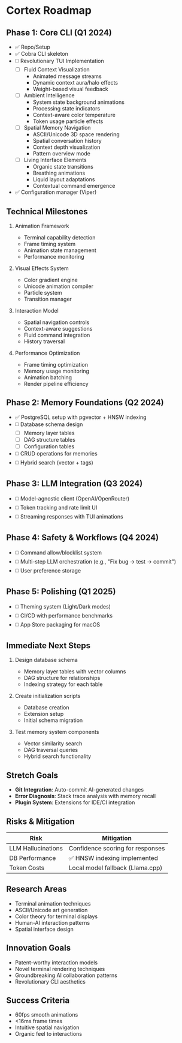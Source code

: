 # Cortex Roadmap

## Phase 1: Core CLI (Q1 2024)
- ✅  Repo/Setup
- ✅  Cobra CLI skeleton
- ◻️  Revolutionary TUI Implementation
  - [ ] Fluid Context Visualization
    - Animated message streams
    - Dynamic context aura/halo effects
    - Weight-based visual feedback
  - [ ] Ambient Intelligence
    - System state background animations
    - Processing state indicators
    - Context-aware color temperature
    - Token usage particle effects
  - [ ] Spatial Memory Navigation
    - ASCII/Unicode 3D space rendering
    - Spatial conversation history
    - Context depth visualization
    - Pattern overview mode
  - [ ] Living Interface Elements
    - Organic state transitions
    - Breathing animations
    - Liquid layout adaptations
    - Contextual command emergence
- ✅  Configuration manager (Viper)

## Technical Milestones
1. Animation Framework
   - Terminal capability detection
   - Frame timing system
   - Animation state management
   - Performance monitoring

2. Visual Effects System
   - Color gradient engine
   - Unicode animation compiler
   - Particle system
   - Transition manager

3. Interaction Model
   - Spatial navigation controls
   - Context-aware suggestions
   - Fluid command integration
   - History traversal

4. Performance Optimization
   - Frame timing optimization
   - Memory usage monitoring
   - Animation batching
   - Render pipeline efficiency

## Phase 2: Memory Foundations (Q2 2024)
- ✅  PostgreSQL setup with pgvector + HNSW indexing
- ◻️  Database schema design
  - [ ] Memory layer tables
  - [ ] DAG structure tables
  - [ ] Configuration tables
- ◻️  CRUD operations for memories
- ◻️  Hybrid search (vector + tags)

## Phase 3: LLM Integration (Q3 2024)
- ◻️ Model-agnostic client (OpenAI/OpenRouter)
- ◻️ Token tracking and rate limit UI
- ◻️ Streaming responses with TUI animations

## Phase 4: Safety & Workflows (Q4 2024)
- ◻️ Command allow/blocklist system
- ◻️ Multi-step LLM orchestration (e.g., "Fix bug → test → commit")
- ◻️ User preference storage

## Phase 5: Polishing (Q1 2025)
- ◻️ Theming system (Light/Dark modes)
- ◻️ CI/CD with performance benchmarks
- ◻️ App Store packaging for macOS

## Immediate Next Steps
1. Design database schema
   - Memory layer tables with vector columns
   - DAG structure for relationships
   - Indexing strategy for each table

2. Create initialization scripts
   - Database creation
   - Extension setup
   - Initial schema migration

3. Test memory system components
   - Vector similarity search
   - DAG traversal queries
   - Hybrid search functionality

## Stretch Goals
- **Git Integration**: Auto-commit AI-generated changes
- **Error Diagnosis**: Stack trace analysis with memory recall
- **Plugin System**: Extensions for IDE/CI integration

## Risks & Mitigation
| Risk                  | Mitigation                                  |
|-----------------------|--------------------------------------------|
| LLM Hallucinations    | Confidence scoring for responses           |
| DB Performance        | ✅ HNSW indexing implemented               |
| Token Costs           | Local model fallback (Llama.cpp)           |

## Research Areas
- Terminal animation techniques
- ASCII/Unicode art generation
- Color theory for terminal displays
- Human-AI interaction patterns
- Spatial interface design

## Innovation Goals
- Patent-worthy interaction models
- Novel terminal rendering techniques
- Groundbreaking AI collaboration patterns
- Revolutionary CLI aesthetics

## Success Criteria
- 60fps smooth animations
- <16ms frame times
- Intuitive spatial navigation
- Organic feel to interactions
